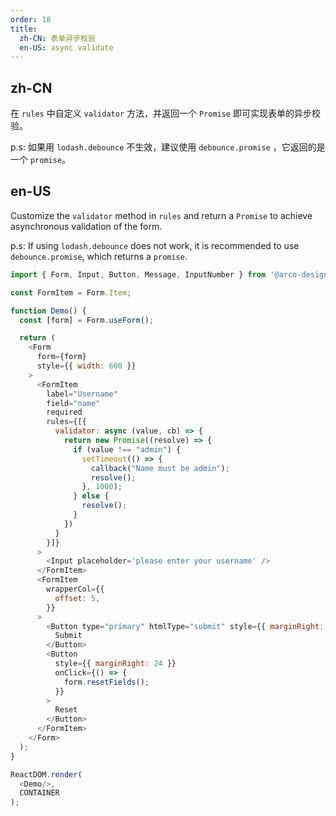 ```yaml
---
order: 18
title:
  zh-CN: 表单异步校验
  en-US: async validate
---
```


## zh-CN

在 `rules` 中自定义 `validator` 方法，并返回一个 `Promise` 即可实现表单的异步校验。

p.s: 如果用 `lodash.debounce` 不生效，建议使用 `debounce.promise` ，它返回的是一个 `promise`。

## en-US

Customize the `validator` method in `rules` and return a `Promise` to achieve asynchronous validation of the form.

p.s: If using `lodash.debounce` does not work, it is recommended to use `debounce.promise`, which returns a `promise`.

```js
import { Form, Input, Button, Message, InputNumber } from '@arco-design/web-react';

const FormItem = Form.Item;

function Demo() {
  const [form] = Form.useForm();

  return (
    <Form
      form={form}
      style={{ width: 600 }}
    >
      <FormItem
        label="Username"
        field="name"
        required
        rules={[{
          validator: async (value, cb) => {
            return new Promise((resolve) => {
              if (value !== "admin") {
                setTimeout(() => {
                  callback("Name must be admin");
                  resolve();
                }, 1000);
              } else {
                resolve();
              }
            })
          }
        }]}
      >
        <Input placeholder='please enter your username' />
      </FormItem>
      <FormItem
        wrapperCol={{
          offset: 5,
        }}
      >
        <Button type="primary" htmlType="submit" style={{ marginRight: 24 }}>
          Submit
        </Button>
        <Button
          style={{ marginRight: 24 }}
          onClick={() => {
            form.resetFields();
          }}
        >
          Reset
        </Button>
      </FormItem>
    </Form>
  );
}

ReactDOM.render(
  <Demo/>,
  CONTAINER
);
```
